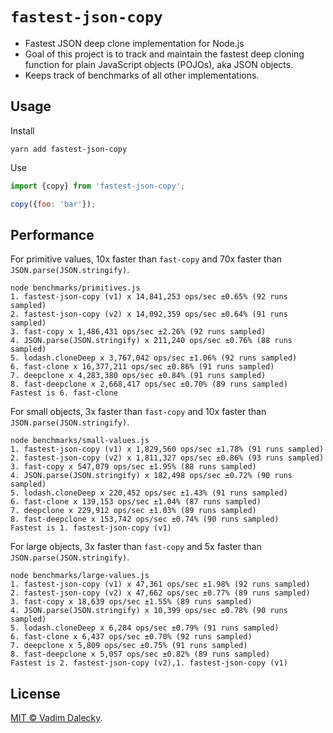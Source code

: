 # `fastest-json-copy`

- Fastest JSON deep clone implementation for Node.js
- Goal of this project is to track and maintain the fastest deep cloning function for plain JavaScript objects (POJOs), aka JSON objects.
- Keeps track of benchmarks of all other implementations.

## Usage

Install

```
yarn add fastest-json-copy
```

Use

```js
import {copy} from 'fastest-json-copy';

copy({foo: 'bar'});
```


## Performance

For primitive values, 10x faster than `fast-copy` and 70x faster than `JSON.parse(JSON.stringify)`.

```
node benchmarks/primitives.js 
1. fastest-json-copy (v1) x 14,841,253 ops/sec ±0.65% (92 runs sampled)
2. fastest-json-copy (v2) x 14,092,359 ops/sec ±0.64% (91 runs sampled)
3. fast-copy x 1,486,431 ops/sec ±2.26% (92 runs sampled)
4. JSON.parse(JSON.stringify) x 211,240 ops/sec ±0.76% (88 runs sampled)
5. lodash.cloneDeep x 3,767,042 ops/sec ±1.06% (92 runs sampled)
6. fast-clone x 16,377,211 ops/sec ±0.86% (91 runs sampled)
7. deepclone x 4,283,380 ops/sec ±0.84% (91 runs sampled)
8. fast-deepclone x 2,668,417 ops/sec ±0.70% (89 runs sampled)
Fastest is 6. fast-clone
```

For small objects, 3x faster than `fast-copy` and 10x faster than `JSON.parse(JSON.stringify)`.

```
node benchmarks/small-values.js 
1. fastest-json-copy (v1) x 1,829,560 ops/sec ±1.78% (91 runs sampled)
2. fastest-json-copy (v2) x 1,811,327 ops/sec ±0.86% (93 runs sampled)
3. fast-copy x 547,079 ops/sec ±1.95% (88 runs sampled)
4. JSON.parse(JSON.stringify) x 182,498 ops/sec ±0.72% (90 runs sampled)
5. lodash.cloneDeep x 220,452 ops/sec ±1.43% (91 runs sampled)
6. fast-clone x 139,153 ops/sec ±1.04% (87 runs sampled)
7. deepclone x 229,912 ops/sec ±1.03% (89 runs sampled)
8. fast-deepclone x 153,742 ops/sec ±0.74% (90 runs sampled)
Fastest is 1. fastest-json-copy (v1)
```

For large objects, 3x faster than `fast-copy` and 5x faster than `JSON.parse(JSON.stringify)`.

```
node benchmarks/large-values.js 
1. fastest-json-copy (v1) x 47,361 ops/sec ±1.98% (92 runs sampled)
2. fastest-json-copy (v2) x 47,662 ops/sec ±0.77% (89 runs sampled)
3. fast-copy x 18,639 ops/sec ±1.55% (89 runs sampled)
4. JSON.parse(JSON.stringify) x 10,399 ops/sec ±0.78% (90 runs sampled)
5. lodash.cloneDeep x 6,284 ops/sec ±0.79% (91 runs sampled)
6. fast-clone x 6,437 ops/sec ±0.70% (92 runs sampled)
7. deepclone x 5,809 ops/sec ±0.75% (91 runs sampled)
8. fast-deepclone x 5,057 ops/sec ±0.82% (89 runs sampled)
Fastest is 2. fastest-json-copy (v2),1. fastest-json-copy (v1)
```

## License

[MIT © Vadim Dalecky](LICENSE).
